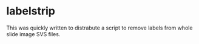 # labelstrip

This was quickly written to distrabute a script to remove labels from whole slide image SVS files.
